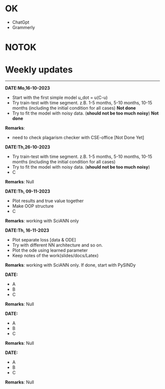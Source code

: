 # OK
* ChatGpt
* Grammerly


# NOTOK



# Weekly updates
***
**DATE:Mo,16-10-2023**
* Start with the first simple model u_dot = u(C-u)
* Try train-test with time segment. z.B. 1-5 months, 5-10 months, 10-15 months (including the initial condition for all cases) **Not done**
* Try to fit the model with noisy data. (**should not be too much noisy**) **Not done**

**Remarks**:
* need to check plagarism checker with CSE-office [Not Done Yet]

**DATE:Th,26-10-2023**
* Try train-test with time segment. z.B. 1-5 months, 5-10 months, 10-15 months (including the initial condition for all cases)
* Try to fit the model with noisy data. (**should not be too much noisy**)
* C

**Remarks**: Null

**DATE:Th, 09-11-2023**
* Plot results and true value together
* Make OOP structure
* C

**Remarks**: working with SciANN only

**DATE:Th, 16-11-2023**
* Plot separate loss [data & ODE]
* Try with different NN architecture and so on.
* Plot the ode using learned parameter
* Keep notes of the work(slides/docs/Latex)

**Remarks**: working with SciANN only. If done, start with PySINDy

**DATE:**
* A
* B
* C

**Remarks**: Null

**DATE:**
* A
* B
* C

**Remarks**: Null

**DATE:**
* A
* B
* C

**Remarks**: Null
